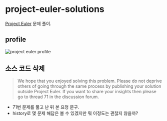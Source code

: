# project-euler-solutions

[Project Euler](http://projecteuler.net/) 문제 풀이.

## profile

![project euler profile](http://projecteuler.net/profile/ohyecloudy.png)

## 소스 코드 삭제

> We hope that you enjoyed solving this problem. Please do not deprive others of going through the same process by publishing your solution outside Project Euler. If you want to share your insights then please go to thread 71 in the discussion forum.

* 71번 문제를 풀고 난 뒤 본 요청 문구.
* history로 몇 문제 해답은 볼 수 있겠지만 뭐 이정도는 괜찮지 않을까?

